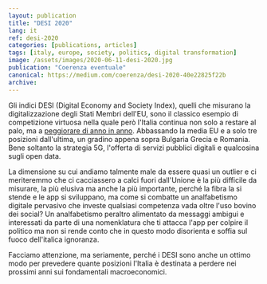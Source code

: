 ```yaml
---
layout: publication
title: "DESI 2020"
lang: it
ref: desi-2020
categories: [publications, articles]
tags: [italy, europe, society, politics, digital transformation]
image: /assets/images/2020-06-11-desi-2020.jpg
publication: "Coerenza eventuale"
canonical: https://medium.com/coerenza/desi-2020-40e22825f22b
archive:
---
```


Gli indici DESI (Digital Economy and Society Index), quelli che misurano la digitalizzazione degli Stati Membri dell'EU, sono il classico esempio di competizione virtuosa nella quale però l'Italia continua non solo a restare al palo, ma a [peggiorare di anno in anno](https://ec.europa.eu/commission/presscorner/detail/en/qanda_20_1022). Abbassando la media EU e a solo tre posizioni dall'ultima, un gradino appena sopra Bulgaria Grecia e Romania. Bene soltanto la strategia 5G, l'offerta di servizi pubblici digitali e qualcosina sugli open data.

La dimensione su cui andiamo talmente male da essere quasi un outlier e ci meriteremmo che ci cacciassero a calci fuori dall'Unione è la più difficile da misurare, la più elusiva ma anche la più importante, perché la fibra la si stende e le app si sviluppano, ma come si combatte un analfabetismo digitale pervasivo che investe qualsiasi competenza vada oltre l'uso bovino dei social? Un analfabetismo peraltro alimentato da messaggi ambigui e interessati da parte di una nomenklatura che ti attacca l'app per colpire il politico ma non si rende conto che in questo modo disorienta e soffia sul fuoco dell'italica ignoranza.

Facciamo attenzione, ma seriamente, perché i DESI sono anche un ottimo modo per prevedere quante posizioni l'Italia è destinata a perdere nei prossimi anni sui fondamentali macroeconomici.

